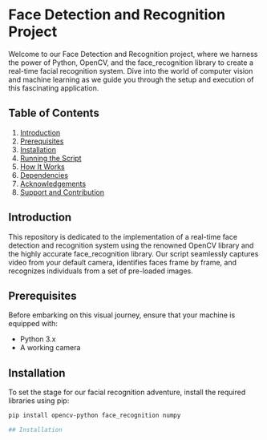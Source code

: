 # Face Detection and Recognition Project

Welcome to our Face Detection and Recognition project, where we harness the power of Python, OpenCV, and the face_recognition library to create a real-time facial recognition system. Dive into the world of computer vision and machine learning as we guide you through the setup and execution of this fascinating application.

## Table of Contents
1. [Introduction](#introduction)
2. [Prerequisites](#prerequisites)
3. [Installation](#installation)
4. [Running the Script](#running-the-script)
5. [How It Works](#how-it-works)
6. [Dependencies](#dependencies)
7. [Acknowledgements](#acknowledgements)
8. [Support and Contribution](#support-and-contribution)

## Introduction
This repository is dedicated to the implementation of a real-time face detection and recognition system using the renowned OpenCV library and the highly accurate face_recognition library. Our script seamlessly captures video from your default camera, identifies faces frame by frame, and recognizes individuals from a set of pre-loaded images.

## Prerequisites
Before embarking on this visual journey, ensure that your machine is equipped with:
- Python 3.x
- A working camera

## Installation
To set the stage for our facial recognition adventure, install the required libraries using pip:

```bash
pip install opencv-python face_recognition numpy

## Installation
